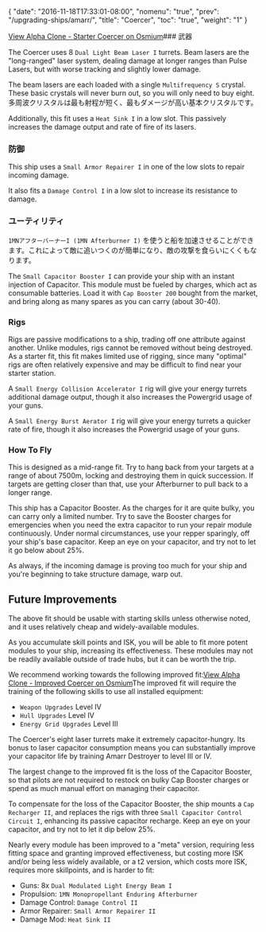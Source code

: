 {
  "date": "2016-11-18T17:33:01-08:00",
  "nomenu": "true",
  "prev": "/upgrading-ships/amarr/",
  "title": "Coercer",
  "toc": "true",
  "weight": "1"
}

<object type="image/svg+xml" data="https://o.smium.org/api/convert/118467/svg/118467-alpha-clone---starter-coercer.svg?privatetoken=4887651273651781632"><a href="https://o.smium.org/loadout/private/118467/4887651273651781632">View Alpha Clone - Starter Coercer on Osmium</a></object>### 武器

The Coercer uses 8 `Dual Light Beam Laser I` turrets. Beam lasers are the "long-ranged" laser system, dealing damage at longer ranges
than Pulse Lasers, but with worse tracking and slightly lower damage.

The beam lasers are each loaded with a single `Multifrequency S` crystal. These basic crystals will never burn out, so you will only need to buy eight. 多周波クリスタルは最も射程が短く、最もダメージが高い基本クリスタルです。

Additionally, this fit uses a `Heat Sink I` in a low slot.
This passively increases the damage output and rate of fire of its lasers.

### 防御

This ship uses a `Small Armor Repairer I` in one of the low slots to repair incoming damage.

It also fits a `Damage Control I` in a low slot to increase its resistance to damage.

### ユーティリティ

`1MNアフターバーナーI (1MN Afterburner I)` を使うと船を加速させることができます。これによって敵に追いつくのが簡単になり、敵の攻撃を食らいにくくもなります。

The `Small Capacitor Booster I` can provide your ship with an instant injection of Capacitor. This module must be fueled by charges, which act as consumable batteries. Load it with
`Cap Booster 200` bought from the market, and bring along as many spares as you can carry (about 30-40).

### Rigs

Rigs are passive modifications to a ship, trading off one attribute against another. Unlike modules, rigs cannot be removed without being destroyed. As a starter fit, this fit makes limited use of rigging, since many "optimal" rigs
are often relatively expensive and may be difficult to find near your starter station.

A `Small Energy Collision Accelerator I` rig will give your energy turrets additional damage output,
though it also increases the Powergrid usage of your guns.

A `Small Energy Burst Aerator I` rig will give your energy turrets a quicker rate of fire,
though it also increases the Powergrid usage of your guns.

### How To Fly

This is designed as a mid-range fit. Try to hang back from your targets
at a range of about 7500m, locking and destroying them in quick succession. If targets are getting closer than that, use your Afterburner
to pull back to a longer range.

This ship has a Capacitor Booster. As the charges for it are quite bulky,
you can carry only a limited number. Try to save the Booster charges for emergencies
when you need the extra capacitor to run your repair module continuously. Under normal circumstances, use your repper sparingly, off your ship's base capacitor. Keep an eye on your capacitor, and try not to let it go below about 25%.

As always, if the incoming damage is proving too much for your ship
and you're beginning to take structure damage, warp out.

## Future Improvements

The above fit should be usable with starting skills unless otherwise noted,
and it uses relatively cheap and widely-available modules.

As you accumulate skill points and ISK, you will be able to fit more potent
modules to your ship, increasing its effectiveness. These modules may not be
readily available outside of trade hubs, but it can be worth the trip.

We recommend working towards the following improved fit:<object type="image/svg+xml" data="https://o.smium.org/api/convert/118468/svg/118468-alpha-clone---improved-coercer.svg?privatetoken=3428950839421566976"><a href="https://o.smium.org/loadout/private/118468/3428950839421566976">View Alpha Clone - Improved Coercer on Osmium</a></object>The improved fit will require the training of the following skills to use all installed equipment:

* `Weapon Upgrades` Level IV
* `Hull Upgrades` Level IV
* `Energy Grid Upgrades` Level III

The Coercer's eight laser turrets make it extremely capacitor-hungry. Its bonus to laser capacitor consumption means you can substantially improve your
capacitor life by training Amarr Destroyer to level III or IV.

The largest change to the improved fit is the loss of the Capacitor Booster,
so that pilots are not required to restock on bulky Cap Booster charges or spend
as much manual effort on managing their capacitor.

To compensate for the loss of the Capacitor Booster, the ship mounts a `Cap Recharger II`,
and replaces the rigs with three `Small Capacitor Control Circuit I`, enhancing
its passive capacitor recharge. Keep an eye on your capacitor, and try
not to let it dip below 25%.

Nearly every module has been improved to a "meta" version, requiring less fitting space
and granting improved effectiveness, but costing more ISK and/or being less widely available,
or a t2 version, which costs more ISK, requires more skillpoints, and is harder to fit:

* Guns: 8x `Dual Modulated Light Energy Beam I`
* Propulsion: `1MN Monopropellant Enduring Afterburner`
* Damage Control: `Damage Control II`
* Armor Repairer: `Small Armor Repairer II`
* Damage Mod: `Heat Sink II`

